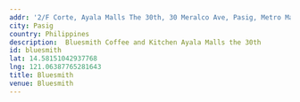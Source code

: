 ```yaml
---
addr: '2/F Corte, Ayala Malls The 30th, 30 Meralco Ave, Pasig, Metro Manila'
city: Pasig
country: Philippines
description:  Bluesmith Coffee and Kitchen Ayala Malls the 30th
id: bluesmith
lat: 14.58151042937768 
lng: 121.06387765281643
title: Bluesmith
venue: Bluesmith
---
```




